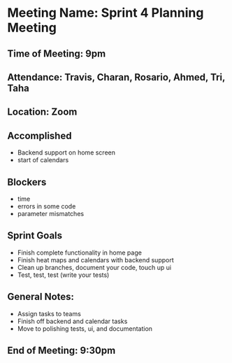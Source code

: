 # Meeting Name: Sprint 4 Planning Meeting

## Time of Meeting: 9pm

## Attendance: Travis, Charan, Rosario, Ahmed, Tri, Taha

## Location: Zoom

## Accomplished
 - Backend support on home screen
 - start of calendars

## Blockers
 - time
 - errors in some code
 - parameter mismatches

## Sprint Goals
 - Finish complete functionality in home page
 - Finish heat maps and calendars with backend support
 - Clean up branches, document your code, touch up ui
 - Test, test, test (write your tests)

## General Notes:
 - Assign tasks to teams
 - Finish off backend and calendar tasks
 - Move to polishing tests, ui, and documentation

## End of Meeting: 9:30pm
